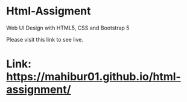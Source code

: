 #  Html-Assigment
Web UI Design with HTML5, CSS and Bootstrap 5

Please visit this link to see live.

# Link: https://mahibur01.github.io/html-assignment/
